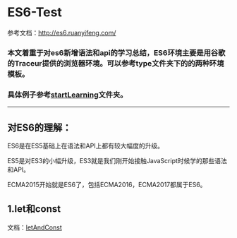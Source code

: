 # ES6-Test
参考文档：<http://es6.ruanyifeng.com/>

### 本文着重于对es6新增语法和api的学习总结，ES6环境主要是用谷歌的Traceur提供的浏览器环境。可以参考type文件夹下的的两种环境模板。

### 具体例子参考[startLearning](./startLearning)文件夹。

----
## 对ES6的理解：
ES6是在ES5基础上在语法和API上都有较大幅度的升级。

ES5是对ES3的小幅升级，ES3就是我们刚开始接触JavaScript时候学的那些语法和API。

ECMA2015开始就是ES6了，包括ECMA2016，ECMA2017都属于ES6。

## 1.let和const
 文档：[letAndConst](./startLearning/LetAndConst/letAandConst.md)

